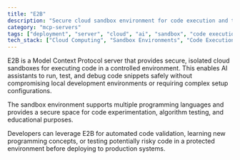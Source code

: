 ```yaml
---
title: "E2B"
description: "Secure cloud sandbox environment for code execution and testing"
category: "mcp-servers"
tags: ["deployment", "server", "cloud", "ai", "sandbox", "code execution", "isolated environments"]
tech_stack: ["Cloud Computing", "Sandbox Environments", "Code Execution", "Security", "Development Tools", "Multi-language Support"]
---
```


E2B is a Model Context Protocol server that provides secure, isolated cloud sandboxes for executing code in a controlled environment. This enables AI assistants to run, test, and debug code snippets safely without compromising local development environments or requiring complex setup configurations.

The sandbox environment supports multiple programming languages and provides a secure space for code experimentation, algorithm testing, and educational purposes. 

Developers can leverage E2B for automated code validation, learning new programming concepts, or testing potentially risky code in a protected environment before deploying to production systems.